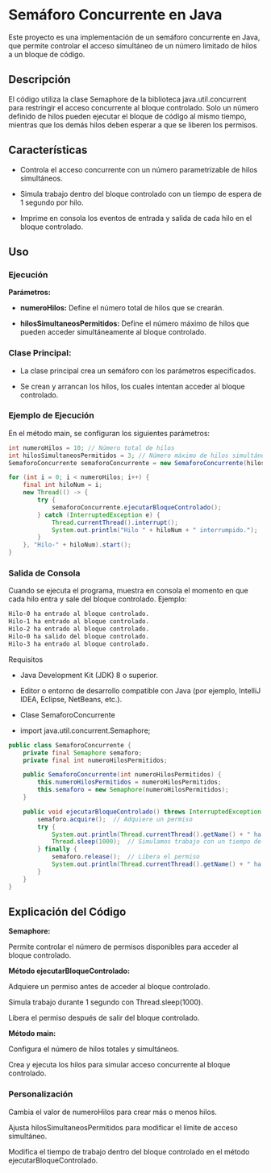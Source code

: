 # Semáforo Concurrente en Java

Este proyecto es una implementación de un semáforo concurrente en Java, que permite controlar el acceso simultáneo de un número limitado de hilos a un bloque de código.

## Descripción

El código utiliza la clase Semaphore de la biblioteca java.util.concurrent para restringir el acceso concurrente al bloque controlado. Solo un número definido de hilos pueden ejecutar el bloque de código al mismo tiempo, mientras que los demás hilos deben esperar a que se liberen los permisos.

## Características

- Controla el acceso concurrente con un número parametrizable de hilos simultáneos.

- Simula trabajo dentro del bloque controlado con un tiempo de espera de 1 segundo por hilo.

- Imprime en consola los eventos de entrada y salida de cada hilo en el bloque controlado.

## Uso

### Ejecución

**Parámetros:**

- **numeroHilos:** Define el número total de hilos que se crearán.

- **hilosSimultaneosPermitidos:** Define el número máximo de hilos que pueden acceder simultáneamente al bloque controlado.

### Clase Principal:

- La clase principal crea un semáforo con los parámetros especificados.

- Se crean y arrancan los hilos, los cuales intentan acceder al bloque controlado.

### Ejemplo de Ejecución

En el método main, se configuran los siguientes parámetros:

```Java
int numeroHilos = 10; // Número total de hilos
int hilosSimultaneosPermitidos = 3; // Número máximo de hilos simultáneos
SemaforoConcurrente semaforoConcurrente = new SemaforoConcurrente(hilosSimultaneosPermitidos);

for (int i = 0; i < numeroHilos; i++) {
    final int hiloNum = i;
    new Thread(() -> {
        try {
            semaforoConcurrente.ejecutarBloqueControlado();
        } catch (InterruptedException e) {
            Thread.currentThread().interrupt();
            System.out.println("Hilo " + hiloNum + " interrumpido.");
        }
    }, "Hilo-" + hiloNum).start();
}
```

### Salida de Consola

Cuando se ejecuta el programa, muestra en consola el momento en que cada hilo entra y sale del bloque controlado. Ejemplo:

```bash
Hilo-0 ha entrado al bloque controlado.
Hilo-1 ha entrado al bloque controlado.
Hilo-2 ha entrado al bloque controlado.
Hilo-0 ha salido del bloque controlado.
Hilo-3 ha entrado al bloque controlado.
```

Requisitos

- Java Development Kit (JDK) 8 o superior.

- Editor o entorno de desarrollo compatible con Java (por ejemplo, IntelliJ IDEA, Eclipse, NetBeans, etc.).

- Clase SemaforoConcurrente

- import java.util.concurrent.Semaphore;

```Java
public class SemaforoConcurrente {
    private final Semaphore semaforo;
    private final int numeroHilosPermitidos;

    public SemaforoConcurrente(int numeroHilosPermitidos) {
        this.numeroHilosPermitidos = numeroHilosPermitidos;
        this.semaforo = new Semaphore(numeroHilosPermitidos);
    }

    public void ejecutarBloqueControlado() throws InterruptedException {
        semaforo.acquire();  // Adquiere un permiso
        try {
            System.out.println(Thread.currentThread().getName() + " ha entrado al bloque controlado.");
            Thread.sleep(1000);  // Simulamos trabajo con un tiempo de espera de 1 segundo
        } finally {
            semaforo.release();  // Libera el permiso
            System.out.println(Thread.currentThread().getName() + " ha salido del bloque controlado.");
        }
    }
}
```

## Explicación del Código

**Semaphore:**

Permite controlar el número de permisos disponibles para acceder al bloque controlado.

**Método ejecutarBloqueControlado:**

Adquiere un permiso antes de acceder al bloque controlado.

Simula trabajo durante 1 segundo con Thread.sleep(1000).

Libera el permiso después de salir del bloque controlado.

**Método main:**

Configura el número de hilos totales y simultáneos.

Crea y ejecuta los hilos para simular acceso concurrente al bloque controlado.

### Personalización

Cambia el valor de numeroHilos para crear más o menos hilos.

Ajusta hilosSimultaneosPermitidos para modificar el límite de acceso simultáneo.

Modifica el tiempo de trabajo dentro del bloque controlado en el método ejecutarBloqueControlado.
